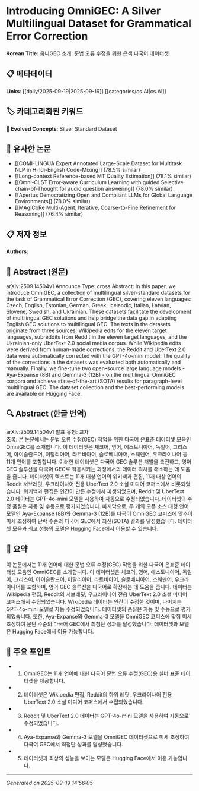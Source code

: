 
# Introducing OmniGEC: A Silver Multilingual Dataset for Grammatical Error Correction

**Korean Title:** 옴니GEC 소개: 문법 오류 수정을 위한 은색 다국어 데이터셋

## 📋 메타데이터

**Links**: [[daily/2025-09-19|2025-09-19]] [[categories/cs.AI|cs.AI]]

## 🏷️ 카테고리화된 키워드
**🚀 Evolved Concepts**: Silver Standard Dataset

## 🔗 유사한 논문
- [[COMI-LINGUA Expert Annotated Large-Scale Dataset for Multitask NLP in Hindi-English Code-Mixing]] (78.5% similar)
- [[Long-context Reference-based MT Quality Estimation]] (78.1% similar)
- [[Omni-CLST Error-aware Curriculum Learning with guided Selective chain-of-Thought for audio question answering]] (78.0% similar)
- [[Apertus Democratizing Open and Compliant LLMs for Global Language Environments]] (78.0% similar)
- [[MAgICoRe Multi-Agent, Iterative, Coarse-to-Fine Refinement for Reasoning]] (76.4% similar)

## 📋 저자 정보

**Authors:** 

## 📄 Abstract (원문)

arXiv:2509.14504v1 Announce Type: cross 
Abstract: In this paper, we introduce OmniGEC, a collection of multilingual silver-standard datasets for the task of Grammatical Error Correction (GEC), covering eleven languages: Czech, English, Estonian, German, Greek, Icelandic, Italian, Latvian, Slovene, Swedish, and Ukrainian. These datasets facilitate the development of multilingual GEC solutions and help bridge the data gap in adapting English GEC solutions to multilingual GEC. The texts in the datasets originate from three sources: Wikipedia edits for the eleven target languages, subreddits from Reddit in the eleven target languages, and the Ukrainian-only UberText 2.0 social media corpus. While Wikipedia edits were derived from human-made corrections, the Reddit and UberText 2.0 data were automatically corrected with the GPT-4o-mini model. The quality of the corrections in the datasets was evaluated both automatically and manually. Finally, we fine-tune two open-source large language models - Aya-Expanse (8B) and Gemma-3 (12B) - on the multilingual OmniGEC corpora and achieve state-of-the-art (SOTA) results for paragraph-level multilingual GEC. The dataset collection and the best-performing models are available on Hugging Face.

## 🔍 Abstract (한글 번역)

arXiv:2509.14504v1 발표 유형: 교차  
초록: 본 논문에서는 문법 오류 수정(GEC) 작업을 위한 다국어 은표준 데이터셋 모음인 OmniGEC를 소개합니다. 이 데이터셋은 체코어, 영어, 에스토니아어, 독일어, 그리스어, 아이슬란드어, 이탈리아어, 라트비아어, 슬로베니아어, 스웨덴어, 우크라이나어 등 11개 언어를 포함합니다. 이러한 데이터셋은 다국어 GEC 솔루션 개발을 촉진하고, 영어 GEC 솔루션을 다국어 GEC로 적응시키는 과정에서의 데이터 격차를 해소하는 데 도움을 줍니다. 데이터셋의 텍스트는 11개 대상 언어의 위키백과 편집, 11개 대상 언어의 Reddit 서브레딧, 우크라이나어 전용 UberText 2.0 소셜 미디어 코퍼스에서 비롯되었습니다. 위키백과 편집은 인간이 만든 수정에서 파생되었으며, Reddit 및 UberText 2.0 데이터는 GPT-4o-mini 모델을 사용하여 자동으로 수정되었습니다. 데이터셋의 수정 품질은 자동 및 수동으로 평가되었습니다. 마지막으로, 두 개의 오픈 소스 대형 언어 모델인 Aya-Expanse (8B)와 Gemma-3 (12B)를 다국어 OmniGEC 코퍼스에 맞추어 미세 조정하여 단락 수준의 다국어 GEC에서 최신(SOTA) 결과를 달성했습니다. 데이터셋 모음과 최고 성능의 모델은 Hugging Face에서 이용할 수 있습니다.

## 📝 요약

이 논문에서는 11개 언어에 대한 문법 오류 수정(GEC) 작업을 위한 다국어 은표준 데이터셋 모음인 OmniGEC를 소개합니다. 이 데이터셋은 체코어, 영어, 에스토니아어, 독일어, 그리스어, 아이슬란드어, 이탈리아어, 라트비아어, 슬로베니아어, 스웨덴어, 우크라이나어를 포함하며, 영어 GEC 솔루션을 다국어로 확장하는 데 도움을 줍니다. 데이터는 Wikipedia 편집, Reddit의 서브레딧, 우크라이나어 전용 UberText 2.0 소셜 미디어 코퍼스에서 수집되었습니다. Wikipedia 데이터는 인간이 수정한 것이며, 나머지는 GPT-4o-mini 모델로 자동 수정되었습니다. 데이터셋의 품질은 자동 및 수동으로 평가되었습니다. 또한, Aya-Expanse와 Gemma-3 모델을 OmniGEC 코퍼스에 맞춰 미세 조정하여 문단 수준의 다국어 GEC에서 최첨단 성과를 달성했습니다. 데이터셋과 모델은 Hugging Face에서 이용 가능합니다.

## 🎯 주요 포인트

- 1. OmniGEC는 11개 언어에 대한 다국어 문법 오류 수정(GEC)용 실버 표준 데이터셋을 제공합니다.

- 2. 데이터셋은 Wikipedia 편집, Reddit의 하위 레딧, 우크라이나어 전용 UberText 2.0 소셜 미디어 코퍼스에서 수집되었습니다.

- 3. Reddit 및 UberText 2.0 데이터는 GPT-4o-mini 모델을 사용하여 자동으로 수정되었습니다.

- 4. Aya-Expanse와 Gemma-3 모델을 OmniGEC 데이터셋으로 미세 조정하여 다국어 GEC에서 최첨단 성과를 달성했습니다.

- 5. 데이터셋과 최상의 성능을 보이는 모델은 Hugging Face에서 이용 가능합니다.

---

*Generated on 2025-09-19 14:56:05*